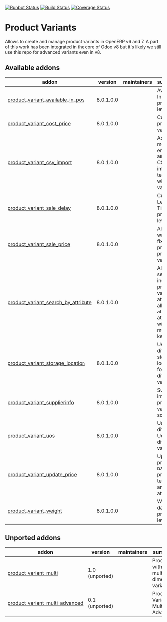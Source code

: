 [![Runbot Status](https://runbot.odoo-community.org/runbot/badge/flat/137/8.0.svg)](https://runbot.odoo-community.org/runbot/repo/github-com-oca-product-variant-137)
[![Build Status](https://travis-ci.org/OCA/product-variant.svg?branch=8.0)](https://travis-ci.org/OCA/product-variant)
[![Coverage Status](https://coveralls.io/repos/OCA/product-variant/badge.png?branch=8.0)](https://coveralls.io/r/OCA/product-variant?branch=8.0)

Product Variants
================

Allows to create and manage product variants in OpenERP v6 and 7. A part of this work has been integrated in the core of Odoo v8 but it's likely we still use this repo for advanced variants even in v8.


[//]: # (addons)

Available addons
----------------
addon | version | maintainers | summary
--- | --- | --- | ---
[product_variant_available_in_pos](product_variant_available_in_pos/) | 8.0.1.0.0 |  | Available In Pos in product level
[product_variant_cost_price](product_variant_cost_price/) | 8.0.1.0.0 |  | Cost price by variant
[product_variant_csv_import](product_variant_csv_import/) | 8.0.1.0.0 |  | Add menu entry to allow CSV import of templates with variants
[product_variant_sale_delay](product_variant_sale_delay/) | 8.0.1.0.0 |  | Customer Lead Time in product level
[product_variant_sale_price](product_variant_sale_price/) | 8.0.1.0.0 |  | Allows to write fixed prices in product variants
[product_variant_search_by_attribute](product_variant_search_by_attribute/) | 8.0.1.0.0 |  | Allows searching inside the product variant attributes all attributes at once with multiple keywords
[product_variant_storage_location](product_variant_storage_location/) | 8.0.1.0.0 |  | Use different storage location for different variants
[product_variant_supplierinfo](product_variant_supplierinfo/) | 8.0.1.0.0 |  | Supplier info to product variant scope
[product_variant_uos](product_variant_uos/) | 8.0.1.0.0 |  | Use different UoS for different variants
[product_variant_update_price](product_variant_update_price/) | 8.0.1.0.0 |  | Update price based on product template and attributes
[product_variant_weight](product_variant_weight/) | 8.0.1.0.0 |  | Weight data in product level


Unported addons
---------------
addon | version | maintainers | summary
--- | --- | --- | ---
[product_variant_multi](product_variant_multi/) | 1.0 (unported) |  | Products with multi-dimension variants
[product_variant_multi_advanced](product_variant_multi_advanced/) | 0.1 (unported) |  | Product Variant Multi Advanced

[//]: # (end addons)

